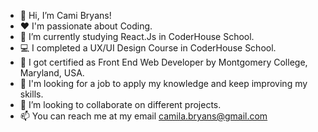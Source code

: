 - 👋 Hi, I’m Cami Bryans!
- ❤️ I'm passionate about Coding.
- 🌱 I’m currently studying React.Js in CoderHouse School.
- 💻 I completed a UX/UI Design Course in CoderHouse School.
- 📖 I got certified as Front End Web Developer by Montgomery College, Maryland, USA.
- 💼 I'm looking for a job to apply my knowledge and keep improving my skills.
- 💞️ I’m looking to collaborate on different projects.
- 📫 You can reach me at my email camila.bryans@gmail.com

<!---
camibryans/camibryans is a ✨ special ✨ repository because its `README.md` (this file) appears on your GitHub profile.
You can click the Preview link to take a look at your changes.
--->
